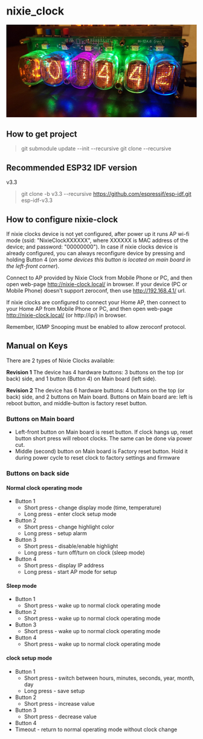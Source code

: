 # nixie_clock

![Image of menu example](case/nixie_clock_in12.jpg)

## How to get project

> git submodule update --init --recursive
> git clone --recursive

## Recommended ESP32 IDF version

v3.3

> git clone -b v3.3 --recursive https://github.com/espressif/esp-idf.git esp-idf-v3.3<br>

## How to configure nixie-clock

If nixie clocks device is not yet configured, after power up it runs AP wi-fi mode
(ssid: "NixieClockXXXXXX", where XXXXXX is MAC address of the device; and password: "00000000").
In case if nixie clocks device is already configured, you can always reconfigure device
by pressing and holding Button 4 (_on some devices this button is located on main board in the
left-front corner_).

Connect to AP provided by Nixie Clock from Mobile Phone or PC, and then open web-page
http://nixie-clock.local/ in browser. If your device (PC or Mobile Phone) doesn't support
zeroconf, then use http://192.168.4.1/ url.

If nixie clocks are configured to connect your Home AP, then connect to your Home AP from
Mobile Phone or PC, and then open web-page http://nixie-clock.local/ (or http://ip/) in browser.

Remember, IGMP Snooping must be enabled to allow zeroconf protocol.

## Manual on Keys

There are 2 types of Nixie Clocks available:

**Revision 1**
The device has 4 hardware buttons: 3 buttons on the top (or back) side, and 1 button (Button 4) on
Main board (left side).

**Revision 2**
The device has 6 hardware buttons: 4 buttons on the top (or back) side, and 2 buttons on Main board.
Buttons on Main board are: left is reboot button, and middle-button is factory reset button.

### Buttons on Main board

 * Left-front button on Main board is reset button. If clock hangs up, reset button short press will
reboot clocks. The same can be done via power cut.
 * Middle (second) button on Main board is Factory reset button. Hold it during power cycle to reset
clock to factory settings and firmware

### Buttons on back side

#### Normal clock operating mode

 * Button 1
   * Short press - change display mode (time, temperature)
   * Long press - enter clock setup mode
 * Button 2
   * Short press - change highlight color
   * Long press - setup alarm
 * Button 3
   * Short press - disable/enable highlight
   * Long press - turn off/turn on clock (sleep mode)
 * Button 4
   * Short press - display IP address
   * Long press - start AP mode for setup

#### Sleep mode

 * Button 1
   * Short press - wake up to normal clock operating mode
 * Button 2
   * Short press - wake up to normal clock operating mode
 * Button 3
   * Short press - wake up to normal clock operating mode
 * Button 4
   * Short press - wake up to normal clock operating mode

#### clock setup mode

 * Button 1
   * Short press - switch between hours, minutes, seconds, year, month, day
   * Long press - save setup
 * Button 2
   * Short press - increase value
 * Button 3
   * Short press - decrease value
 * Button 4
 * Timeout - return to normal operating mode without clock change

